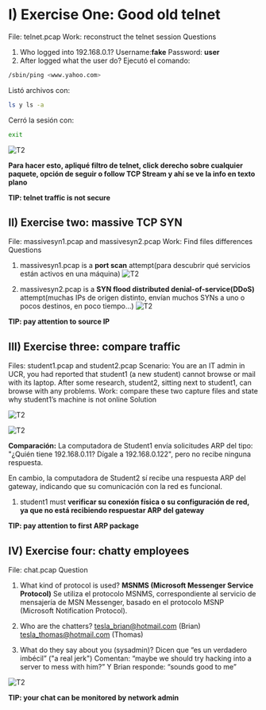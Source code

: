 # I) Exercise One: Good old telnet

File: telnet.pcap
Work: reconstruct the telnet session
Questions

1. Who logged into 192.168.0.1?
Username:**fake** Password: **user**
2. After logged what the user do?
Ejecutó el comando:

```bash
/sbin/ping <www.yahoo.com>
```

Listó archivos con:

```bash
ls y ls -a
```

Cerró la sesión con:

```bash
exit
```

![T2](../../../Images/WS/T2/telnetinfo.png)

**Para hacer esto, apliqué filtro de telnet, click derecho sobre cualquier paquete, opción de seguir o follow TCP Stream y ahí se ve la info en texto plano**

**TIP: telnet traffic is not secure**

## II) Exercise two: massive TCP SYN

File: massivesyn1.pcap and massivesyn2.pcap
Work: Find files differences
Questions

1. massivesyn1.pcap is a **port scan** attempt(para descubrir qué servicios están activos en una máquina)
![T2](../../../Images/WS/T2/massivesyncap1.png)

2. massivesyn2.pcap is a **SYN flood distributed denial-of-service(DDoS)** attempt(muchas IPs de origen distinto, envían muchos SYNs a uno o pocos destinos, en poco tiempo...)
![T2](../../../Images/WS/T2/massivesyncap2.png)

**TIP: pay attention to source IP**

## III) Exercise three: compare traffic

Files: student1.pcap and student2.pcap
Scenario: You are an IT admin in UCR, you had reported that student1 (a new student)
cannot browse or mail with its laptop. After some research, student2, sitting next to
student1, can browse with any problems.
Work: compare these two capture files and state why student1’s machine is not online
Solution

![T2](../../../Images/WS/T2/student1.png)

![T2](../../../Images/WS/T2/student2.png)

**Comparación:**
La computadora de Student1 envía solicitudes ARP del tipo:
"¿Quién tiene 192.168.0.11? Dígale a 192.168.0.122",
pero no recibe ninguna respuesta.

En cambio, la computadora de Student2 sí recibe una respuesta ARP del gateway, indicando que su comunicación con la red es funcional.

1. student1 must **verificar su conexión física o su configuración de red, ya que no está recibiendo respuestar ARP del gateway**

**TIP: pay attention to first ARP package**

## IV) Exercise four: chatty employees

File: chat.pcap
Question

1. What kind of protocol is used?
**MSNMS (Microsoft Messenger Service Protocol)**
Se utiliza el protocolo MSNMS, correspondiente al servicio de mensajería de MSN Messenger, basado en el protocolo MSNP (Microsoft Notification Protocol).

2. Who are the chatters?
<tesla_brian@hotmail.com> (Brian)
<tesla_thomas@hotmail.com> (Thomas)

3. What do they say about you (sysadmin)?
Dicen que “es un verdadero imbécil” ("a real jerk")
Comentan: “maybe we should try hacking into a server to mess with him?”
Y Brian responde: “sounds good to me”

![T2](../../../Images/WS/T2/conversación.png)

**TIP: your chat can be monitored by network admin**
